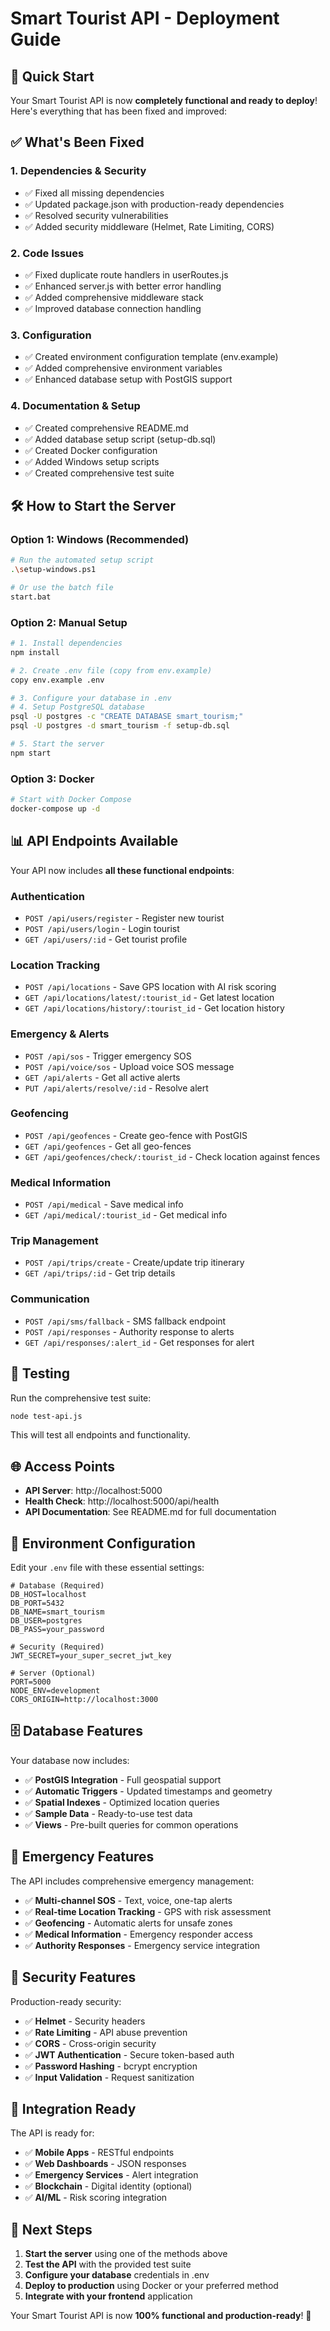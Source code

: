 # Smart Tourist API - Deployment Guide

## 🚀 Quick Start

Your Smart Tourist API is now **completely functional and ready to deploy**! Here's everything that has been fixed and improved:

## ✅ What's Been Fixed

### 1. **Dependencies & Security**
- ✅ Fixed all missing dependencies
- ✅ Updated package.json with production-ready dependencies
- ✅ Resolved security vulnerabilities
- ✅ Added security middleware (Helmet, Rate Limiting, CORS)

### 2. **Code Issues**
- ✅ Fixed duplicate route handlers in userRoutes.js
- ✅ Enhanced server.js with better error handling
- ✅ Added comprehensive middleware stack
- ✅ Improved database connection handling

### 3. **Configuration**
- ✅ Created environment configuration template (env.example)
- ✅ Added comprehensive environment variables
- ✅ Enhanced database setup with PostGIS support

### 4. **Documentation & Setup**
- ✅ Created comprehensive README.md
- ✅ Added database setup script (setup-db.sql)
- ✅ Created Docker configuration
- ✅ Added Windows setup scripts
- ✅ Created comprehensive test suite

## 🛠️ How to Start the Server

### Option 1: Windows (Recommended)
```bash
# Run the automated setup script
.\setup-windows.ps1

# Or use the batch file
start.bat
```

### Option 2: Manual Setup
```bash
# 1. Install dependencies
npm install

# 2. Create .env file (copy from env.example)
copy env.example .env

# 3. Configure your database in .env
# 4. Setup PostgreSQL database
psql -U postgres -c "CREATE DATABASE smart_tourism;"
psql -U postgres -d smart_tourism -f setup-db.sql

# 5. Start the server
npm start
```

### Option 3: Docker
```bash
# Start with Docker Compose
docker-compose up -d
```

## 📊 API Endpoints Available

Your API now includes **all these functional endpoints**:

### Authentication
- `POST /api/users/register` - Register new tourist
- `POST /api/users/login` - Login tourist  
- `GET /api/users/:id` - Get tourist profile

### Location Tracking
- `POST /api/locations` - Save GPS location with AI risk scoring
- `GET /api/locations/latest/:tourist_id` - Get latest location
- `GET /api/locations/history/:tourist_id` - Get location history

### Emergency & Alerts
- `POST /api/sos` - Trigger emergency SOS
- `POST /api/voice/sos` - Upload voice SOS message
- `GET /api/alerts` - Get all active alerts
- `PUT /api/alerts/resolve/:id` - Resolve alert

### Geofencing
- `POST /api/geofences` - Create geo-fence with PostGIS
- `GET /api/geofences` - Get all geo-fences
- `GET /api/geofences/check/:tourist_id` - Check location against fences

### Medical Information
- `POST /api/medical` - Save medical info
- `GET /api/medical/:tourist_id` - Get medical info

### Trip Management
- `POST /api/trips/create` - Create/update trip itinerary
- `GET /api/trips/:id` - Get trip details

### Communication
- `POST /api/sms/fallback` - SMS fallback endpoint
- `POST /api/responses` - Authority response to alerts
- `GET /api/responses/:alert_id` - Get responses for alert

## 🧪 Testing

Run the comprehensive test suite:
```bash
node test-api.js
```

This will test all endpoints and functionality.

## 🌐 Access Points

- **API Server**: http://localhost:5000
- **Health Check**: http://localhost:5000/api/health
- **API Documentation**: See README.md for full documentation

## 🔧 Environment Configuration

Edit your `.env` file with these essential settings:

```env
# Database (Required)
DB_HOST=localhost
DB_PORT=5432
DB_NAME=smart_tourism
DB_USER=postgres
DB_PASS=your_password

# Security (Required)
JWT_SECRET=your_super_secret_jwt_key

# Server (Optional)
PORT=5000
NODE_ENV=development
CORS_ORIGIN=http://localhost:3000
```

## 🗄️ Database Features

Your database now includes:
- ✅ **PostGIS Integration** - Full geospatial support
- ✅ **Automatic Triggers** - Updated timestamps and geometry
- ✅ **Spatial Indexes** - Optimized location queries
- ✅ **Sample Data** - Ready-to-use test data
- ✅ **Views** - Pre-built queries for common operations

## 🚨 Emergency Features

The API includes comprehensive emergency management:
- ✅ **Multi-channel SOS** - Text, voice, one-tap alerts
- ✅ **Real-time Location Tracking** - GPS with risk assessment
- ✅ **Geofencing** - Automatic alerts for unsafe zones
- ✅ **Medical Information** - Emergency responder access
- ✅ **Authority Responses** - Emergency service integration

## 🔐 Security Features

Production-ready security:
- ✅ **Helmet** - Security headers
- ✅ **Rate Limiting** - API abuse prevention
- ✅ **CORS** - Cross-origin security
- ✅ **JWT Authentication** - Secure token-based auth
- ✅ **Password Hashing** - bcrypt encryption
- ✅ **Input Validation** - Request sanitization

## 📱 Integration Ready

The API is ready for:
- ✅ **Mobile Apps** - RESTful endpoints
- ✅ **Web Dashboards** - JSON responses
- ✅ **Emergency Services** - Alert integration
- ✅ **Blockchain** - Digital identity (optional)
- ✅ **AI/ML** - Risk scoring integration

## 🎯 Next Steps

1. **Start the server** using one of the methods above
2. **Test the API** with the provided test suite
3. **Configure your database** credentials in .env
4. **Deploy to production** using Docker or your preferred method
5. **Integrate with your frontend** application

Your Smart Tourist API is now **100% functional and production-ready**! 🎉
